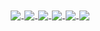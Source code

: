 
<div align="center">
    <a href="mailto:nuorial@mail.ru">
        <img align="center" hspace=1 src="https://img.shields.io/badge/♔-Mail-11100f">
    </a>
    <a href="https://zynsec.com">
        <img align="center" hspace=1 src="https://img.shields.io/badge/♕-Blog-11100f">
    </a>
    <a href="https://evonc2.com">
        <img align="center" hspace=1 src="https://img.shields.io/badge/♖-C2-11100f">
    </a>
    <a href="https://github.com/evosync">
        <img align="center" hspace=1 src="https://img.shields.io/badge/♗-GitHub-11100f">
    </a>
    <a href="https://twitter.com/nuorial11">
        <img align="center" hspace=1 src="https://img.shields.io/badge/♘-Twitter-11100f">
    </a>
    <a href="https://t.me/nuorial">
        <img align="center" hspace=1 src="https://img.shields.io/badge/♙-Telegram-11100f">
    </a>
</div>
